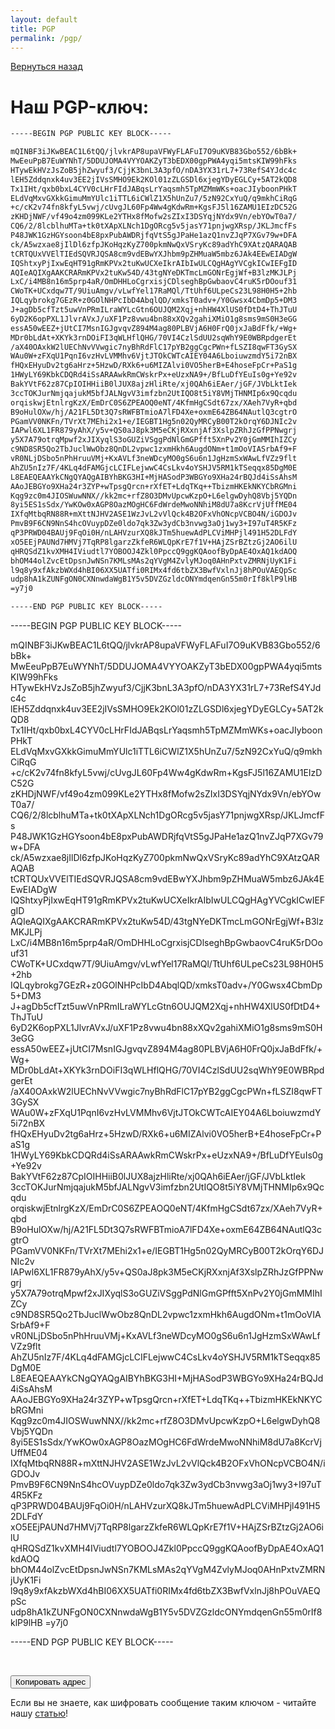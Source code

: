 ```yaml
---
layout: default
title: PGP
permalink: /pgp/
---
```

<a href="/сontact" class="glo_a">Вернуться назад</a>

# Наш PGP-ключ:

```html
-----BEGIN PGP PUBLIC KEY BLOCK-----

mQINBF3iJKwBEAC1L6tQQ/jlvkrAP8upaVFWyFLAFuI7O9uKVB83Gbo552/6bBk+
MwEeuPpB7EuWYNhT/5DDUJOMA4VYYOAKZyT3bEDX00gpPWA4yqi5mtsKIW99hFks
HTywEkHVzJsZoB5jhZwyuf3/CjjK3bnL3A3pfO/nDA3YX31rL7+73RefS4YJdc4c
lEH5Zddqnxk4uv3EE2jIVsSMHO9Ek2KOl01zZLGSDl6xjegYDyEGLCy+5AT2kQD8
Tx1IHt/qxb0bxL4CYV0cLHrFIdJABqsLrYaqsmh5TpMZMmWKs+oacJIyboonPHkT
ELdVqMxvGXkkGimuMmYUlc1iTTL6iCWlZ1X5hUnZu7/5zN92CxYuQ/q9mkhCiRqG
+c/cK2v74fn8kfyL5vwj/cUvgJL60Fp4Ww4gKdwRm+KgsFJ5l16ZAMU1EIzDC52G
zKHDjNWF/vf49o4zm099KLe2YTHx8fMofw2sZIxI3DSYqjNYdx9Vn/ebYOwT0a7/
CQ6/2/8lcblhuMTa+tk0tXApXLNch1DgORcg5v5jasY71pnjwgXRsp/JKLJmcfFs
P48JWK1GzHGYsoon4bE8pxPubAWDRjfqVtS5gJPaHe1azQ1nvZJqP7XGv79w+DFA
ck/A5wzxae8jIlDl6zfpJKoHqzKyZ700pkmNwQxVSryKc89adYhC9XAtzQARAQAB
tCRTQUxVVElTIEdSQVRJQSA8cm9vdEBwYXJhbm9pZHMuaW5mbz6JAk4EEwEIADgW
IQShtxyPjIxwEqHT91gRmKPVx2tuKwUCXeIkrAIbIwULCQgHAgYVCgkICwIEFgID
AQIeAQIXgAAKCRARmKPVx2tuKw54D/43tgNYeDKTmcLmGONrEgjWf+B3lzMKJLPj
LxC/i4MB8n16m5prp4aR/OmDHHLoCgrxisjCDlseghBpGwbaovC4ruK5rDOouf31
CWoTK+UCxdqw7T/9UiuAmgv/vLwfYel17RaMQl/TtUhf6ULpeCs23L98H0H5+2hb
IQLqybrokg7GEzR+z0GOlNHPcIbD4AbqlQD/xmksT0adv+/Y0Gwsx4CbmDp5+DM3
J+agDb5cfTzt5uwVnPRmILraWYLcGtn6OUJQM2Xqj+nhHW4XlUS0fDtD4+ThJTuU
6yD2K6opPXL1JlvrAVxJ/uXF1Pz8vwu4bn88xXQv2gahiXMiO1g8sms9mS0H3eGG
essA50wEEZ+jUtCI7MsnIGJgvqvZ894M4ag80PLBVjA6H0FrQ0jxJaBdFfk/+Wg+
MDr0bLdAt+XKYk3rnDOiFI3qWLHflQHG/70VI4CzlSdUU2sqWhY9E0WBRpdgerEt
/aX40OAxkW2lUEChNvVVwgic7nyBhRdFlC17pYB2ggCgcPWn+fLSZI8qwFT3GySX
WAu0W+zFXqU1PqnI6vzHvLVMMhv6VjtJTOkCWTcAIEY04A6LboiuwzmdY5i72nBX
fHQxEHyuDv2tg6aHrz+5HzwD/RXk6+u6MIZAlvi0VO5herB+E4hoseFpCr+PaS1g
1HWyLY69KbkCDQRd4iSsARAAwkRmCWskrPx+eUzxNA9+/BfLuDfYEuIs0g+Ye92v
BakYVtF62z87CpIOIHHiiB0lJUX8ajzHliRte/xj0QAh6iEAer/jGF/JVbLktIek
3ccTOKJurNmjqajukM5bfJALNgvV3imfzbn2UtIQO8t5iY8VMjTHNMIp6x9Qcqdu
orqiskwjEtnlrgKzX/EmDrC0S6ZPEAOQ0eNT/4KfmHgCSdt67zx/XAeh7VyR+qbd
B9oHulOXw/hj/A21FL5Dt3Q7sRWFBTmioA7lFD4Xe+oxmE64ZB64NAutlQ3cgtrO
PGamVV0NKFn/TVrXt7MEhi2x1+e/IEGBT1Hg5n02QyMRCyB00T2kOrqY6DJNIc2v
IAPwl6XL1FR879yAhX/y5v+QS0aJ8pk3M5eCKjRXxnjAf3XslpZRhJzGfPPNwgrj
y5X7A79otrqMpwf2xJIXyqlS3oGUZiVSggPdNlGmGPfft5XnPv2Y0jGmMMIhIZCy
c9ND8SR5Qo2TbJuclWwObz8QnDL2vpwc1zxmHkh6AugdONm+t1mOoVIASrbAf9+F
vR0NLjDSbo5nPhHruuVMj+KxAVLf3neWDcyMO0gS6u6n1JgHzmSxWAwLfVZz9flt
AhZU5nIz7F/4KLq4dFAMGjcLCIFLejwwC4CsLkv4oYSHJV5RM1kTSeqqx85DgM0E
L8EAEQEAAYkCNgQYAQgAIBYhBKG3HI+MjHASodP3WBGYo9XHa24rBQJd4iSsAhsM
AAoJEBGYo9XHa24r3ZYP+wTpsgQrcn+rXfET+LdqTKq++TbizmHKEkNKYCbRGMni
Kqg9zc0m4JIOSWuwNNX//kk2mc+rfZ8O3DMvUpcwKzpO+L6elgwDyhQ8Vbj5YQDn
8yi5ES1sSdx/YwKOw0xAGP8OazMOgHC6FdWrdeMwoNNhiM8dU7a8KcrVjUffME04
IXfqMtbqRN88R+mXttNJHV2ASE1WzJvL2vVlQck4B2OFxVhONcpVCBO4N/iGDOJv
PmvB9F6CN9NnS4hcOVuypDZe0ldo7qk3Zw3ydCb3nvwg3aOj1wy3+I97uT4R5KFz
qP3PRWD04BAUj9FqOi0H/nLAHVzurXQ8kJTm5huewAdPLCViMHPjl491H52DLFdY
xO5EEjPAUNd7HMVj7TqRP8lgarzZkfeR6WLQpKrE7f1V+HAjZSrBZtzGj2AO6ilU
qHRQSdZ1kvXMH4IViudtl7YOBOOJ4Zkl0PpccQ9ggKQAoofByDpAE4OxAQ1kdAOQ
bhOM44olZvcEtDpsnJwNSn7KMLsMAs2qYVgM4ZvlyMJoq0AHnPxtvZMRNjUyK1Fi
l9q8y9xfAkzbWXd4hBI06XX5UATfi0RIMx4fd6tbZX3BwfVxlnJj8hPOuVAEQpSc
udp8hA1kZUNFgON0CXNnwdaWgB1Y5v5DVZGzldcONYmdqenGn55m0rIf8klP9lHB
=y7j0

-----END PGP PUBLIC KEY BLOCK-----
```
<div id="code">
-----BEGIN PGP PUBLIC KEY BLOCK-----

mQINBF3iJKwBEAC1L6tQQ/jlvkrAP8upaVFWyFLAFuI7O9uKVB83Gbo552/6bBk+
MwEeuPpB7EuWYNhT/5DDUJOMA4VYYOAKZyT3bEDX00gpPWA4yqi5mtsKIW99hFks
HTywEkHVzJsZoB5jhZwyuf3/CjjK3bnL3A3pfO/nDA3YX31rL7+73RefS4YJdc4c
lEH5Zddqnxk4uv3EE2jIVsSMHO9Ek2KOl01zZLGSDl6xjegYDyEGLCy+5AT2kQD8
Tx1IHt/qxb0bxL4CYV0cLHrFIdJABqsLrYaqsmh5TpMZMmWKs+oacJIyboonPHkT
ELdVqMxvGXkkGimuMmYUlc1iTTL6iCWlZ1X5hUnZu7/5zN92CxYuQ/q9mkhCiRqG
+c/cK2v74fn8kfyL5vwj/cUvgJL60Fp4Ww4gKdwRm+KgsFJ5l16ZAMU1EIzDC52G
zKHDjNWF/vf49o4zm099KLe2YTHx8fMofw2sZIxI3DSYqjNYdx9Vn/ebYOwT0a7/
CQ6/2/8lcblhuMTa+tk0tXApXLNch1DgORcg5v5jasY71pnjwgXRsp/JKLJmcfFs
P48JWK1GzHGYsoon4bE8pxPubAWDRjfqVtS5gJPaHe1azQ1nvZJqP7XGv79w+DFA
ck/A5wzxae8jIlDl6zfpJKoHqzKyZ700pkmNwQxVSryKc89adYhC9XAtzQARAQAB
tCRTQUxVVElTIEdSQVRJQSA8cm9vdEBwYXJhbm9pZHMuaW5mbz6JAk4EEwEIADgW
IQShtxyPjIxwEqHT91gRmKPVx2tuKwUCXeIkrAIbIwULCQgHAgYVCgkICwIEFgID
AQIeAQIXgAAKCRARmKPVx2tuKw54D/43tgNYeDKTmcLmGONrEgjWf+B3lzMKJLPj
LxC/i4MB8n16m5prp4aR/OmDHHLoCgrxisjCDlseghBpGwbaovC4ruK5rDOouf31
CWoTK+UCxdqw7T/9UiuAmgv/vLwfYel17RaMQl/TtUhf6ULpeCs23L98H0H5+2hb
IQLqybrokg7GEzR+z0GOlNHPcIbD4AbqlQD/xmksT0adv+/Y0Gwsx4CbmDp5+DM3
J+agDb5cfTzt5uwVnPRmILraWYLcGtn6OUJQM2Xqj+nhHW4XlUS0fDtD4+ThJTuU
6yD2K6opPXL1JlvrAVxJ/uXF1Pz8vwu4bn88xXQv2gahiXMiO1g8sms9mS0H3eGG
essA50wEEZ+jUtCI7MsnIGJgvqvZ894M4ag80PLBVjA6H0FrQ0jxJaBdFfk/+Wg+
MDr0bLdAt+XKYk3rnDOiFI3qWLHflQHG/70VI4CzlSdUU2sqWhY9E0WBRpdgerEt
/aX40OAxkW2lUEChNvVVwgic7nyBhRdFlC17pYB2ggCgcPWn+fLSZI8qwFT3GySX
WAu0W+zFXqU1PqnI6vzHvLVMMhv6VjtJTOkCWTcAIEY04A6LboiuwzmdY5i72nBX
fHQxEHyuDv2tg6aHrz+5HzwD/RXk6+u6MIZAlvi0VO5herB+E4hoseFpCr+PaS1g
1HWyLY69KbkCDQRd4iSsARAAwkRmCWskrPx+eUzxNA9+/BfLuDfYEuIs0g+Ye92v
BakYVtF62z87CpIOIHHiiB0lJUX8ajzHliRte/xj0QAh6iEAer/jGF/JVbLktIek
3ccTOKJurNmjqajukM5bfJALNgvV3imfzbn2UtIQO8t5iY8VMjTHNMIp6x9Qcqdu
orqiskwjEtnlrgKzX/EmDrC0S6ZPEAOQ0eNT/4KfmHgCSdt67zx/XAeh7VyR+qbd
B9oHulOXw/hj/A21FL5Dt3Q7sRWFBTmioA7lFD4Xe+oxmE64ZB64NAutlQ3cgtrO
PGamVV0NKFn/TVrXt7MEhi2x1+e/IEGBT1Hg5n02QyMRCyB00T2kOrqY6DJNIc2v
IAPwl6XL1FR879yAhX/y5v+QS0aJ8pk3M5eCKjRXxnjAf3XslpZRhJzGfPPNwgrj
y5X7A79otrqMpwf2xJIXyqlS3oGUZiVSggPdNlGmGPfft5XnPv2Y0jGmMMIhIZCy
c9ND8SR5Qo2TbJuclWwObz8QnDL2vpwc1zxmHkh6AugdONm+t1mOoVIASrbAf9+F
vR0NLjDSbo5nPhHruuVMj+KxAVLf3neWDcyMO0gS6u6n1JgHzmSxWAwLfVZz9flt
AhZU5nIz7F/4KLq4dFAMGjcLCIFLejwwC4CsLkv4oYSHJV5RM1kTSeqqx85DgM0E
L8EAEQEAAYkCNgQYAQgAIBYhBKG3HI+MjHASodP3WBGYo9XHa24rBQJd4iSsAhsM
AAoJEBGYo9XHa24r3ZYP+wTpsgQrcn+rXfET+LdqTKq++TbizmHKEkNKYCbRGMni
Kqg9zc0m4JIOSWuwNNX//kk2mc+rfZ8O3DMvUpcwKzpO+L6elgwDyhQ8Vbj5YQDn
8yi5ES1sSdx/YwKOw0xAGP8OazMOgHC6FdWrdeMwoNNhiM8dU7a8KcrVjUffME04
IXfqMtbqRN88R+mXttNJHV2ASE1WzJvL2vVlQck4B2OFxVhONcpVCBO4N/iGDOJv
PmvB9F6CN9NnS4hcOVuypDZe0ldo7qk3Zw3ydCb3nvwg3aOj1wy3+I97uT4R5KFz
qP3PRWD04BAUj9FqOi0H/nLAHVzurXQ8kJTm5huewAdPLCViMHPjl491H52DLFdY
xO5EEjPAUNd7HMVj7TqRP8lgarzZkfeR6WLQpKrE7f1V+HAjZSrBZtzGj2AO6ilU
qHRQSdZ1kvXMH4IViudtl7YOBOOJ4Zkl0PpccQ9ggKQAoofByDpAE4OxAQ1kdAOQ
bhOM44olZvcEtDpsnJwNSn7KMLsMAs2qYVgM4ZvlyMJoq0AHnPxtvZMRNjUyK1Fi
l9q8y9xfAkzbWXd4hBI06XX5UATfi0RIMx4fd6tbZX3BwfVxlnJj8hPOuVAEQpSc
udp8hA1kZUNFgON0CXNnwdaWgB1Y5v5DVZGzldcONYmdqenGn55m0rIf8klP9lHB
=y7j0

-----END PGP PUBLIC KEY BLOCK-----
</div>
<p class="buttons">
<br>
</p>
<button class="glo" id="copy">Копировать адрес</button>



Если вы не знаете, как шифровать сообщение таким ключом - читайте нашу [статью](/what-is-gpg-pgp-encryption)!
